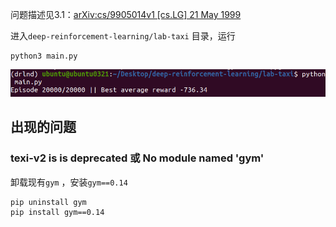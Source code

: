 问题描述见3.1：[arXiv:cs/9905014v1 [cs.LG] 21 May 1999](https://arxiv.org/pdf/cs/9905014.pdf)

进入`deep-reinforcement-learning/lab-taxi` 目录，运行
```
python3 main.py
```

![](images/Pasted%20image%2020230422233422.png)

## 出现的问题
### texi-v2 is is deprecated 或 No module named 'gym'
卸载现有`gym` ，安装`gym==0.14` 
```
pip uninstall gym
pip install gym==0.14
```